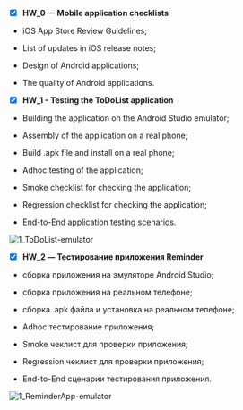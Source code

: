 - [X] **HW_0 — Mobile application checklists**



- iOS App Store Review Guidelines;

- List of updates in iOS release notes;

- Design of Android applications;

- The quality of Android applications.





- [X] **HW_1 - Testing the ToDoList application**



- Building the application on the Android Studio emulator;

- Assembly of the application on a real phone;

- Build .apk file and install on a real phone;

- Adhoc testing of the application;

- Smoke checklist for checking the application;

- Regression checklist for checking the application;

- End-to-End application testing scenarios.

![1_ToDoList-emulator](https://user-images.githubusercontent.com/69029839/173224284-22a349ec-98b9-4227-b078-1769e62c2059.png)

- [X] **HW_2 — Тестирование приложения Reminder**



- сборка приложения на эмуляторе Android Studio;

- сборка приложения на реальном телефоне;

- сборка .apk файла и установка на реальном телефоне;

- Adhoc тестирование приложения;

- Smoke чеклист для проверки приложения;

- Regression чеклист для проверки приложения;

- End-to-End сценарии тестирования приложения.

![1_ReminderApp-emulator](https://user-images.githubusercontent.com/69029839/173239777-c8892fac-250c-4934-853f-ea7190856f3d.png)

 


